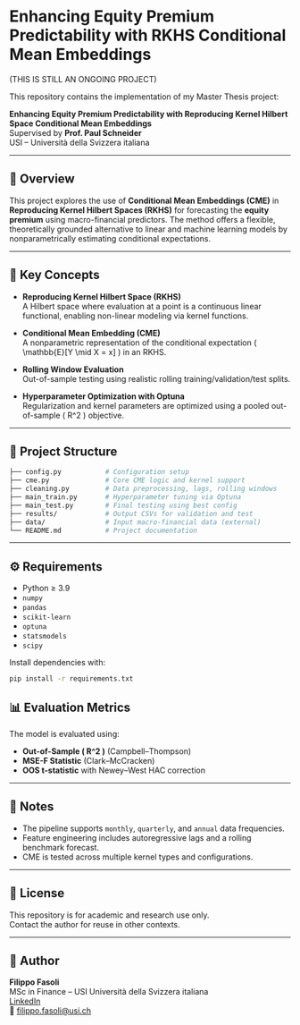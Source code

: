 # Enhancing Equity Premium Predictability with RKHS Conditional Mean Embeddings

(THIS IS STILL AN ONGOING PROJECT)

This repository contains the implementation of my Master Thesis project:

**Enhancing Equity Premium Predictability with Reproducing Kernel Hilbert Space Conditional Mean Embeddings**  
Supervised by **Prof. Paul Schneider**  
USI – Università della Svizzera italiana

---

## 📘 Overview

This project explores the use of **Conditional Mean Embeddings (CME)** in **Reproducing Kernel Hilbert Spaces (RKHS)** for forecasting the **equity premium** using macro-financial predictors. The method offers a flexible, theoretically grounded alternative to linear and machine learning models by nonparametrically estimating conditional expectations.

---

## 🧠 Key Concepts

- **Reproducing Kernel Hilbert Space (RKHS)**  
  A Hilbert space where evaluation at a point is a continuous linear functional, enabling non-linear modeling via kernel functions.

- **Conditional Mean Embedding (CME)**  
  A nonparametric representation of the conditional expectation \( \mathbb{E}[Y \mid X = x] \) in an RKHS.

- **Rolling Window Evaluation**  
  Out-of-sample testing using realistic rolling training/validation/test splits.

- **Hyperparameter Optimization with Optuna**  
  Regularization and kernel parameters are optimized using a pooled out-of-sample \( R^2 \) objective.

---
## 📁 Project Structure
```bash
├── config.py           # Configuration setup
├── cme.py              # Core CME logic and kernel support
├── cleaning.py         # Data preprocessing, lags, rolling windows
├── main_train.py       # Hyperparameter tuning via Optuna
├── main_test.py        # Final testing using best config
├── results/            # Output CSVs for validation and test
├── data/               # Input macro-financial data (external)
└── README.md           # Project documentation
```


---

## ⚙️ Requirements

- Python ≥ 3.9
- `numpy`
- `pandas`
- `scikit-learn`
- `optuna`
- `statsmodels`
- `scipy`

Install dependencies with:

```bash
pip install -r requirements.txt
```
## 📊 Evaluation Metrics

The model is evaluated using:

- **Out-of-Sample \( R^2 \)** (Campbell–Thompson)
- **MSE-F Statistic** (Clark–McCracken)
- **OOS t-statistic** with Newey–West HAC correction

---

## 📎 Notes

- The pipeline supports `monthly`, `quarterly`, and `annual` data frequencies.
- Feature engineering includes autoregressive lags and a rolling benchmark forecast.
- CME is tested across multiple kernel types and configurations.

---

## 📄 License

This repository is for academic and research use only.  
Contact the author for reuse in other contexts.

---

## 👤 Author

**Filippo Fasoli**  
MSc in Finance – USI Università della Svizzera italiana  
[LinkedIn](https://www.linkedin.com/in/filippo-fasoli/)  
📧 filippo.fasoli@usi.ch
